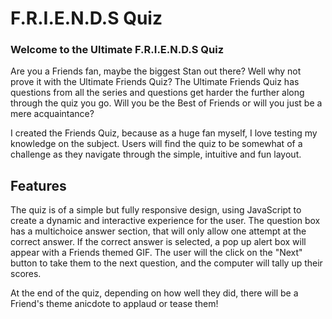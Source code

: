 # F.R.I.E.N.D.S Quiz  
### Welcome to the Ultimate F.R.I.E.N.D.S Quiz
Are you a Friends fan, maybe the biggest Stan out there? Well why not prove it with the Ultimate Friends Quiz?
The Ultimate Friends Quiz has questions from all the series and questions get harder the further along through
the quiz you go. Will you be the Best of Friends or will you just be a mere acquaintance?

I created the Friends Quiz, because as a huge fan myself, I love testing my knowledge on the subject.  Users will find the quiz to be somewhat of a challenge 
as they navigate through the simple, intuitive and fun layout.  

## Features

The quiz is of a simple but fully responsive design, using JavaScript to create a dynamic and interactive experience for the user. The question box has a multichoice answer section, that will only allow one attempt at the correct answer. If the correct answer is selected, a pop up alert box will appear with a Friends themed GIF. The user
will the click on the "Next" button to take them to the next question, and the computer will tally up their scores.

At the end of the quiz, depending on how well they did, there will be a Friend's theme anicdote to applaud or tease them!
